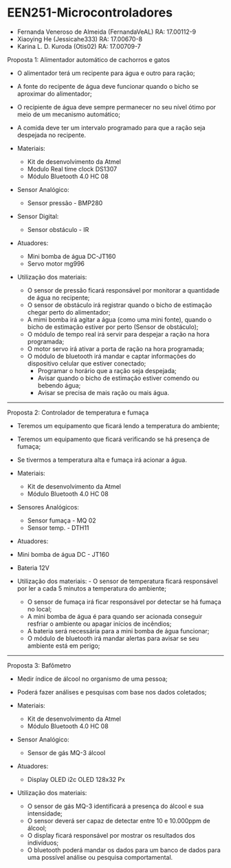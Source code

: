 # EEN251-Microcontroladores

- Fernanda Veneroso de Almeida (FernandaVeAL)   RA: 17.00112-9 
- Xiaoying He (Jessicahe333)                    RA: 17.00670-8
- Karina L. D. Kuroda (Otis02)                  RA: 17.00709-7

Proposta 1: Alimentador automático de cachorros e gatos 
- O alimentador terá um recipente para água e outro para ração;
- A fonte do recipente de água deve funcionar quando o bicho se aproximar do alimentador;
- O recipiente de água deve sempre permanecer no seu nível ótimo por meio de um mecanismo automático; 
- A comida deve ter um intervalo programado para que a ração seja despejada no recipente.

 - Materiais:
   - Kit de desenvolvimento da Atmel
   - Modulo Real time clock DS1307
   - Módulo Bluetooth 4.0 HC 08

- Sensor Analógico:
  - Sensor pressão - BMP280
	
- Sensor Digital:
  - Sensor obstáculo - IR
	
- Atuadores:
  - Mini bomba de água DC-JT160
  - Servo motor mg996
	
- Utilização dos materiais:
	 - O sensor de pressão ficará responsável por monitorar a quantidade de água no recipente;
	 - O sensor de obstáculo irá registrar quando o bicho de estimação chegar perto do alimentador;
	 - A mimi bomba irá agitar a água (como uma mini fonte), quando o bicho de estimação estiver por perto (Sensor de obstáculo);
	 - O módulo de tempo real irá servir para despejar a ração na hora programada;
	 - O motor servo irá ativar a porta de ração na hora programada;
	 - O módulo de bluetooth irá mandar e captar informações do dispositivo celular que estiver conectado;
         - Programar o horário que a ração seja despejada; 
         - Avisar quando o bicho de estimação estiver comendo ou bebendo água; 
         - Avisar se precisa de mais ração ou mais água.
		
--------------------------------------------------------------------------------------------------------------------------------
	
Proposta 2: Controlador de temperatura e fumaça
- Teremos um equipamento que ficará lendo a temperatura do ambiente;
- Teremos um equipamento que ficará verificando se há presença de fumaça;
- Se tivermos a temperatura alta e fumaça irá acionar a água.

 - Materiais:
   - Kit de desenvolvimento da Atmel
   - Módulo Bluetooth 4.0 HC 08
 
 - Sensores Analógicos:
   - Sensor fumaça - MQ 02
   - Sensor temp.  - DTH11
   
 - Atuadores:
  - Mini bomba de água DC - JT160
  - Bateria 12V
  
 - Utilização dos materiais:
          - O sensor de temperatura ficará responsável por ler a cada 5 minutos a temperatura do ambiente;
	  - O sensor de fumaça irá ficar responsável por detectar se há fumaça no local;
	  - A mini bomba de água é para quando ser acionada conseguir resfriar o ambiente ou apagar inícios de incêndios;
	  - A bateria será necessária para a mini bomba de água funcionar;
	  - O módulo de bluetooth irá mandar alertas para avisar se seu ambiente está em perigo;
	  
---------------------------------------------------------------------------------------------------------------------------------
	  
Proposta 3: Bafômetro
- Medir índice de álcool no organismo de uma pessoa;
- Poderá fazer análises e pesquisas com base nos dados coletados;

 - Materiais:
   - Kit de desenvolvimento da Atmel
   - Módulo Bluetooth 4.0 HC 08

- Sensor Analógico:
  - Sensor de gás MQ-3 álcool
	
- Atuadores:
  - Display OLED i2c OLED 128x32 Px
	
- Utilização dos materiais:
	 - O sensor de gás MQ-3 identificará a presença do álcool e sua intensidade;
	 - O sensor deverá ser capaz de detectar entre 10 e 10.000ppm de álcool;
	 - O display ficará responsável por mostrar os resultados dos indivíduos;
	 - O bluetooth poderá mandar os dados para um banco de dados para uma possível análise ou pesquisa comportamental.
